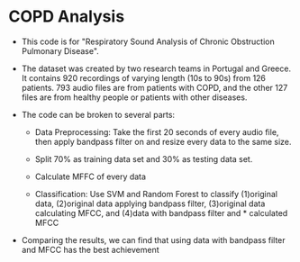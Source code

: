 # COPD Analysis
* This code is for "Respiratory Sound Analysis of Chronic Obstruction Pulmonary Disease".

* The dataset was created by two research teams in Portugal and Greece. It contains 920 recordings of varying length (10s to 90s) from 126 patients.
793 audio files are from patients with COPD, and the other 127 files are from healthy people or patients with other diseases.

* The code can be broken to several parts:
  * Data Preprocessing:
	Take the first 20 seconds of every audio file, then apply bandpass filter on and resize every data to the same size.

  * Split 70% as training data set and 30% as testing data set.

  * Calculate MFFC of every data

  * Classification: 
	Use SVM and Random Forest to classify (1)original data, (2)original data applying bandpass filter, (3)original data calculating MFCC, and (4)data with bandpass filter and * calculated MFCC
	
* Comparing the results, we can find that using data with bandpass filter and MFCC has the best achievement
